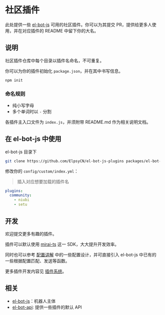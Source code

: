 # 社区插件

此处提供一些 [el-bot-js](https://github.com/ElpsyCN/el-bot-js/) 可用的社区插件。你可以为其提交 PR，提供给更多人使用，并在对应插件的 README 中留下你的大名。

## 说明

社区插件仓库中每个目录以插件名命名，不可重复。

你可以为你的插件初始化 `package.json`，并在其中书写信息。

```sh
npm init
```

### 命名规则

- 纯小写字母
- 多个单词时以 `-` 分割

各插件主入口文件为 `index.js`，并须附带 README.md 作为相关说明文档。

## 在 el-bot-js 中使用

el-bot-js 目录下

```sh
git clone https://github.com/ElpsyCN/el-bot-js-plugins packages/el-bot-js-plugins
```

修改你的 `config/custom/index.yml`：

> 插入对应想要加载的插件名

```yaml
plugins:
  community:
    - niubi
    - setu
```

## 开发

欢迎提交更多有趣的插件。

插件可以默认使用 [mirai-ts](https://github.com/YunYouJun/mirai-ts) 这一 SDK，大大提升开发效率。

同时也可以参考 [配置讲解](https://docs.bot.elpsy.cn/js/config.html) 中的一些配置设计，并可直接引入 el-bot-js 中已有的一些根据配置匹配、发送等函数。

更多插件开发内容见 [插件系统](https://docs.bot.elpsy.cn/js/plugins/)。

## 相关

- [el-bot-js](https://github.com/ElpsyCN/el-bot-js)：机器人主体
- [el-bot-api](https://github.com/ElpsyCN/el-bot-api): 提供一些插件的默认 API
